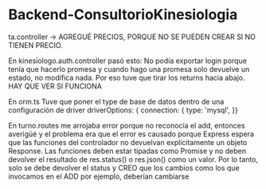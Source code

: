 # Backend-ConsultorioKinesiologia
ta.controller -> AGREGUÉ PRECIOS, PORQUE NO SE PUEDEN CREAR SI NO TIENEN PRECIO.

En kinesiologo.auth.controller pasó esto: No podía exportar login porque tenía que hacerlo promesa y cuando hago una promesa solo devuelve un estado, no modifica nada. Por eso tuve que tirar los returns hacia abajo. HAY QUE VER SI FUNCIONA


En orm.ts Tuve que poner el type de base de datos dentro de una configuración de driver
 driverOptions: {
    connection: {
      type: 'mysql',
    }}

En turno.routes me arrojaba error porque no reconocía el add, entonces averigüé y el problema era que el error es causado porque Express espera que las funciones del controlador no devuelvan explícitamente un objeto Response. Las funciones deben estar tipadas como Promise<void> y no deben devolver el resultado de res.status() o res.json() como un valor. Por lo tanto, solo se debe devolver el status y CREO que los cambios como los que invocamos en el ADD por ejemplo, deberían cambiarse